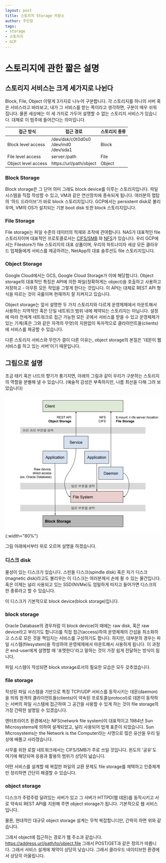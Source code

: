 ```yaml
---
layout: post
title: 스토리지 Storage 저장소
author: 주인장
tags:
- storage
- 스토리지
- GCP
---
```


# 스토리지에 관한 짧은 설명

## 스토리지 서비스는 크게 세가지로 나뉜다

Block, File, Object 이렇게 3가지로 나누어 구분합니다.
각 스토리지를 하나의 서버 혹은 서비스라고 바라보고, 내가 그 서비스를 받는 쪽이라고 생각하면, 구분이 매우 쉬워 집니다.
물론 세상에는 이 세 가지로 가두어 설명할 수 없는 스토리지 서비스가 있습니다. 대체로 이 범주에 들어간다는 의미입니다.

| 접근 방식 | 접근 경로 | 스토리지 종류 |
| -- | -- | -- |
| Block level access | /dev/dsk/c0t0d0s0 <br /> /dev/md0 <br /> /dev/sda1 | Block |
| File level access  |server:/path | File |
| Object level access | https://url/path/object | Object |

### Block Storage

Block storage은 그 단어 의미 그래도 block device를 이루는 스토리지입니다.
파일시스템을 직접 작성할 수 있고, VM과 같은 연산장치에 종속되게 됩니다.
여러분의 랩탑의 ‘하드 드라이브'가 바로 block 스토리지입니다. 
GCP에서는 persistent disk로 불리우며,
VM의 OS가 설치되는 기본 boot disk 또한 block 스토리지입니다. 

### File Storage

File storage는 파일 수준의 데이터의 적재와 조작에 관여합니다.
NAS가 대표적인 file 스토리지이며 대표적인 프로토콜로서는 
[CIFS/SMB](https://learn.microsoft.com/en-us/windows/win32/fileio/microsoft-smb-protocol-and-cifs-protocol-overview) 와 
[NFS](https://en.wikipedia.org/wiki/Network_File_System)가 있습니다. 
우리 GCP에서는 Filestore가 file 스토리지의 대표 상품이며, 
우리의 파트너이자 세상 모든 클라우드 업체들에게 서비스를 제공하려는, 
NetApp의 대표 솔루션도 file 스토리지입니다.

### Object Storage

Google Cloud에서는 GCS, Google Cloud Storage가 이에 해당합니다.
Object storage의 대표적인 특징은 API에 의한 파일(정확하게는 object)을 호출하고 사용하고 저장하고 - 
아무튼 모든 작업을 그렇게 한다는 것입니다. 
이 API는 대체로 REST API 형식을 따르는 것이 국룰이며 현재까지 잘 지켜지고 있습니다. 

Object storage는 앞서 설명한 두 가지 스토리지와 다르게 운영체제에서 마운트해서 사용하는
지역적인 혹은 단일 네트워크 범위 내에 제약되는 스토리지는 아닙니다.
설정에 따라 전세계 네트워크로 접근 가능한 모든 곳에서 서비스를 받을 수 있고
운영체제가 있는 기계(혹은 그와 같은 자격의 무엇)의 지원없이 독자적으로 
클라아언트들(clients)에 서비스를 제공할 수 있습니다.

다른 스토리지 서비스와 무언가 결이 다른 이유는,
object storage의 본질은 '데몬이 웹 서비스를 하고 있는 서버'이기 때문입니다.

## 그림으로 설명

조금 태키 혹은 너드의 향기가 풍기지면, 
아래의 그림과 같이 우리가 구분하는 스토리지의 역할을 분별해 낼 수 있습니다. 
(예술적 감성은 부족하지만, 나름 최선을 다해 그려 보았습니다)

![storage services in a system](/media/2023/storage-layers2.png){:width="80%"}

그림 아래에서부터 위로 오르며 설명을 하겠습니다.

### 디스크 disk

물성이 있는 디스크가 있습니다. 스핀들 디스크(spindle disk) 혹은 자기 디스크(magnetic disk)라고도
불리우는 이 디스크는 여러분께서 손에 쥘 수 있는 물건입니다. 혹은 이제는 널리 사용되고 있는 SSD(NVMe)도
엄밀하게 따지고 들어가면 디스크의 한 종류라고 할 수 있습니다.

이 디스크가 기본적으로 block device(block storage)입니다.

### block storage

Oracle Database의 경우처럼 이 block device(이 때에는 raw disk, 혹은 raw device라고 부리기도 합니다)를
직접 접근(access)하여 운영체제의 간섭을 최소화하고 스스로 모든 것을 책임지는 서비스를 구성하기도 합니다.
하지만, 대부분의 경우는 파일 시스템(filesystem)을 작성하여 운영체제에서 마운트해서 사용하게 됩니다.
이 과정은 end-user에게 설명할 때 '포멧한다'라고 말하는 것이 가장 쉽게 전달하는 방식이 됩니다. 

파일 시스템이 작성되면 block storage로서의 필요한 모습은 모두 갖추었습니다.

### file storage

작성된 파일 시스템을 기반으로 특정 TCP/UDP 서비스를 동작시키는 데몬(daemon)을 띄워
원격의 클라이언트들(clients)이 약속된 프로토콜(protocol)로 데몬이 동작하는 
서버의 파일 시스템에 접근하여 그 공간을 사용할 수 있게 하는 것이 
file storage의 가장 간략한 설명일 수 있겠습니다.

엔터프라이즈 환경에서는 
NFS(network file system)이 대표적이고 1984년 Sun Microsystems에 의하여
설계되었고, 널리 사용되어 업계 표준이 되었습니다. Sun Microsystems는 
the Network is the Computer라는 사명으로 많은 유산을 우리 일상에 배풀고 사라졌습니다.

사무를 위한 로칼 네트워크에서는 CIFS/SMB가 주로 쓰일 것입니다.
윈도의 '공유'도 여기에 해당되며 응용과 활용의 범위가 상당히 넓습니다. 

어떤 서비스를 설계할 때 복잡한 파일의 교환 문제도 
file storage를 채택하고 인증체계만 정리하면 간단히 해결할 수 있습니다.

### object storage

디스크가 주렁주렁 달려있는 서버가 있고
그 서버가 HTTPD(웹 데몬)를 동작시키고 서로 약속되 REST API를 지원해 주면
object storage가 됩니다. 기본적으로 웹 서비스입니다.

물론, 현대적인 대규모 object storage 설계는 무척 복잡합니디만, 간략히 하면 위와 같습니다.

그래서 object에 접근하는 경로가 웹 주소과 같습니다. https://address.url/path/to/object.file
그래서 POST/GET과 같은 정의가 따릅니다. 그래서 서비스 설게에 제약이 상당히 낮습니다.
그래서 클라우드 네이티브한 환경에서 상당히 어울립니다.
